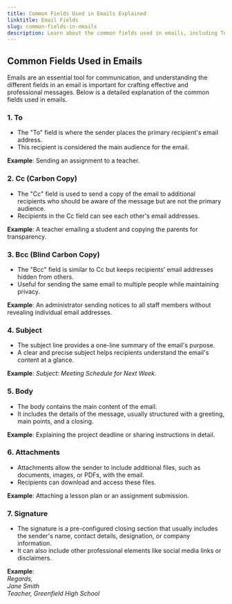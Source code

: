 ```yaml
---
title: Common Fields Used in Emails Explained
linktitle: Email Fields
slug: common-fields-in-emails
description: Learn about the common fields used in emails, including To, Cc, Bcc, Subject, Body, Attachments, and Signature, and their purposes.
---
```


## Common Fields Used in Emails

Emails are an essential tool for communication, and understanding the different fields in an email is important for crafting effective and professional messages. Below is a detailed explanation of the common fields used in emails.

### 1. **To**

- The "To" field is where the sender places the primary recipient's email address.
- This recipient is considered the main audience for the email.

**Example**: Sending an assignment to a teacher.

### 2. **Cc (Carbon Copy)**

- The "Cc" field is used to send a copy of the email to additional recipients who should be aware of the message but are not the primary audience.
- Recipients in the Cc field can see each other's email addresses.

**Example**: A teacher emailing a student and copying the parents for transparency.

### 3. **Bcc (Blind Carbon Copy)**

- The "Bcc" field is similar to Cc but keeps recipients’ email addresses hidden from others.
- Useful for sending the same email to multiple people while maintaining privacy.

**Example**: An administrator sending notices to all staff members without revealing individual email addresses.

### 4. **Subject**

- The subject line provides a one-line summary of the email's purpose.
- A clear and precise subject helps recipients understand the email's content at a glance.

**Example**: _Subject: Meeting Schedule for Next Week_.

### 5. **Body**

- The body contains the main content of the email.
- It includes the details of the message, usually structured with a greeting, main points, and a closing.

**Example**: Explaining the project deadline or sharing instructions in detail.

### 6. **Attachments**

- Attachments allow the sender to include additional files, such as documents, images, or PDFs, with the email.
- Recipients can download and access these files.

**Example**: Attaching a lesson plan or an assignment submission.

### 7. **Signature**

- The signature is a pre-configured closing section that usually includes the sender's name, contact details, designation, or company information.
- It can also include other professional elements like social media links or disclaimers.

**Example**:  
 _Regards,_  
 _Jane Smith_  
 _Teacher, Greenfield High School_
